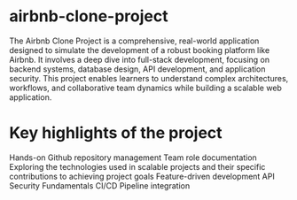# airbnb-clone-project
The Airbnb Clone Project is a comprehensive, real-world application designed to simulate the development of a robust booking platform like Airbnb. It involves a deep dive into full-stack development, focusing on backend systems, database design, API development, and application security. This project enables learners to understand complex architectures, workflows, and collaborative team dynamics while building a scalable web application.

# Key highlights of the project
Hands-on Github repository management
Team role documentation
Exploring the technologies used in scalable projects and their specific contributions to achieving project goals
Feature-driven development
API Security Fundamentals
CI/CD Pipeline integration
